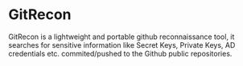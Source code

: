 # GitRecon
GitRecon is a lightweight and portable github reconnaissance tool, it searches for sensitive information like Secret Keys, Private Keys, AD credentials etc. commited/pushed to the Github public repositories.
